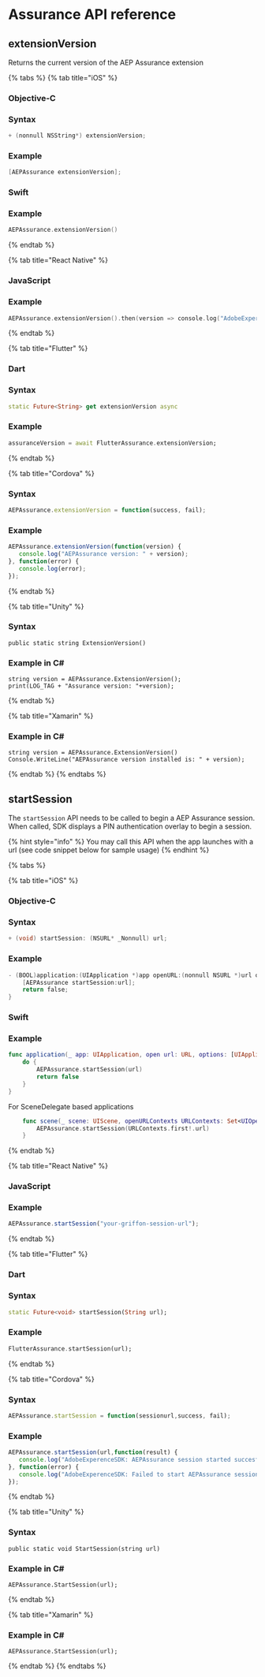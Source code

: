 # Assurance API reference

## extensionVersion

Returns the current version of the AEP Assurance extension

{% tabs %}
{% tab title="iOS" %}
### Objective-C

### Syntax

```objectivec
+ (nonnull NSString*) extensionVersion;
```

### Example

```objectivec
[AEPAssurance extensionVersion];
```

### Swift

### Example

```swift
AEPAssurance.extensionVersion()
```
{% endtab %}

{% tab title="React Native" %}
### JavaScript

### Example

```objectivec
AEPAssurance.extensionVersion().then(version => console.log("AdobeExperienceSDK: AEP Assurance version: " + version));
```
{% endtab %}

{% tab title="Flutter" %}
### Dart

### Syntax

```dart
static Future<String> get extensionVersion async
```

### Example

```dart
assuranceVersion = await FlutterAssurance.extensionVersion;
```
{% endtab %}

{% tab title="Cordova" %}
### Syntax

```javascript
AEPAssurance.extensionVersion = function(success, fail);
```

### Example

```javascript
AEPAssurance.extensionVersion(function(version) {  
   console.log("AEPAssurance version: " + version);
}, function(error) {  
   console.log(error);  
});
```
{% endtab %}

{% tab title="Unity" %}
### Syntax

```text
public static string ExtensionVersion()
```

### Example in C\#

```text
string version = AEPAssurance.ExtensionVersion();
print(LOG_TAG + "Assurance version: "+version);
```
{% endtab %}

{% tab title="Xamarin" %}
### Example in C\#

```text
string version = AEPAssurance.ExtensionVersion()  
Console.WriteLine("AEPAssurance version installed is: " + version);
```
{% endtab %}
{% endtabs %}

## startSession

The `startSession` API needs to be called to begin a AEP Assurance session. When called, SDK displays a PIN authentication overlay to begin a session.

{% hint style="info" %}
You may call this API when the app launches with a url \(see code snippet below for sample usage\)
{% endhint %}

{% tabs %}

{% tab title="iOS" %}
### Objective-C

### Syntax

```objectivec
+ (void) startSession: (NSURL* _Nonnull) url;
```

### Example

```objectivec
- (BOOL)application:(UIApplication *)app openURL:(nonnull NSURL *)url options:(nonnull NSDictionary<UIApplicationOpenURLOptionsKey,id> *)options {
    [AEPAssurance startSession:url];
    return false;
}
```

### Swift

### Example

```swift
func application(_ app: UIApplication, open url: URL, options: [UIApplication.OpenURLOptionsKey : Any] = [:]) -> Bool {
    do {
        AEPAssurance.startSession(url)
        return false
    }
}
```

For SceneDelegate based applications

```swift
    func scene(_ scene: UIScene, openURLContexts URLContexts: Set<UIOpenURLContext>) {
        AEPAssurance.startSession(URLContexts.first!.url)
    }
```
{% endtab %}

{% tab title="React Native" %}
### JavaScript

### Example

```javascript
AEPAssurance.startSession("your-griffon-session-url");
```
{% endtab %}

{% tab title="Flutter" %}
### Dart

### Syntax

```dart
static Future<void> startSession(String url);
```

### Example

```dart
FlutterAssurance.startSession(url);
```
{% endtab %}

{% tab title="Cordova" %}
### Syntax

```javascript
AEPAssurance.startSession = function(sessionurl,success, fail);
```

### Example

```javascript
AEPAssurance.startSession(url,function(result) {  
   console.log("AdobeExperenceSDK: AEPAssurance session started succesfully: " + result);
}, function(error) {  
   console.log("AdobeExperenceSDK: Failed to start AEPAssurance session: " + error);
});
```
{% endtab %}

{% tab title="Unity" %}
### Syntax

```text
public static void StartSession(string url)
```

### Example in C\#

```text
AEPAssurance.StartSession(url);
```
{% endtab %}

{% tab title="Xamarin" %}
### Example in C\#

```text
AEPAssurance.StartSession(url);
```
{% endtab %}
{% endtabs %}

